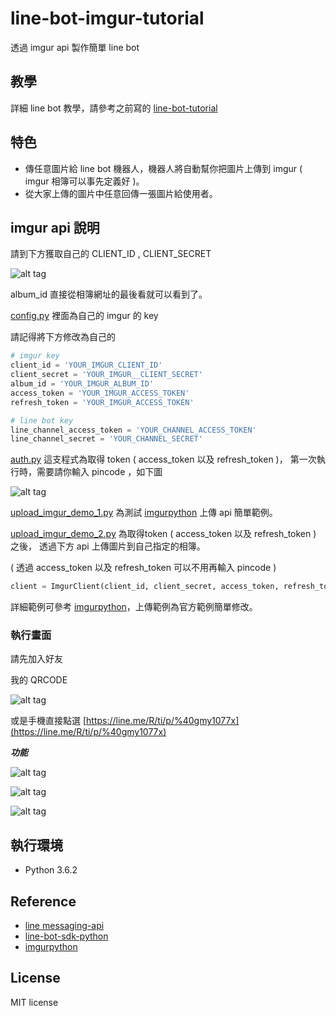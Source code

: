 # line-bot-imgur-tutorial

透過 imgur api 製作簡單 line bot

## 教學

詳細 line bot 教學，請參考之前寫的  [line-bot-tutorial](https://github.com/twtrubiks/line-bot-tutorial)

## 特色

* 傳任意圖片給 line bot 機器人，機器人將自動幫你把圖片上傳到 imgur ( imgur 相簿可以事先定義好 )。
* 從大家上傳的圖片中任意回傳一張圖片給使用者。

## imgur  api 說明

請到下方獲取自己的 CLIENT_ID , CLIENT_SECRET

![alt tag](http://i.imgur.com/nQNQVD7.jpg)

 album_id 直接從相簿網址的最後看就可以看到了。

[config.py](https://github.com/twtrubiks/line-bot-imgur-tutorial/blob/master/config.py)  裡面為自己的 imgur 的 key

請記得將下方修改為自己的

```python
# imgur key
client_id = 'YOUR_IMGUR_CLIENT_ID'
client_secret = 'YOUR_IMGUR__CLIENT_SECRET'
album_id = 'YOUR_IMGUR_ALBUM_ID'
access_token = 'YOUR_IMGUR_ACCESS_TOKEN'
refresh_token = 'YOUR_IMGUR_ACCESS_TOKEN'

# line bot key
line_channel_access_token = 'YOUR_CHANNEL_ACCESS_TOKEN'
line_channel_secret = 'YOUR_CHANNEL_SECRET'
```

[auth.py](https://github.com/twtrubiks/line-bot-imgur-tutorial/blob/master/auth.py) 這支程式為取得 token ( access_token 以及 refresh_token )， 第一次執行時，需要請你輸入 pincode ，如下圖

![alt tag](http://imgur.com/xRW2WAF.jpg)

[upload_imgur_demo_1.py](https://github.com/twtrubiks/line-bot-imgur-tutorial/blob/master/upload_imgur_demo_1.py) 為測試  [imgurpython](https://github.com/Imgur/imgurpython) 上傳 api 簡單範例。

[upload_imgur_demo_2.py](https://github.com/twtrubiks/line-bot-imgur-tutorial/blob/master/upload_imgur_demo_2.py) 為取得token ( access_token 以及 refresh_token ) 之後， 透過下方 api 上傳圖片到自己指定的相簿。

( 透過 access_token 以及 refresh_token 可以不用再輸入 pincode )

```python
client = ImgurClient(client_id, client_secret, access_token, refresh_token)
```

詳細範例可參考  [imgurpython](https://github.com/Imgur/imgurpython)，上傳範例為官方範例簡單修改。

### 執行畫面

請先加入好友

我的 QRCODE

![alt tag](http://imgur.com/P5GdOKX.jpg)

或是手機直接點選  [https://line.me/R/ti/p/%40gmy1077x](https://line.me/R/ti/p/%40gmy1077x)

***功能***

![alt tag](http://imgur.com/tcA7GZI.jpg)

![alt tag](http://imgur.com/cRdq9An.jpg)

![alt tag](http://imgur.com/4oOmbB6.jpg)

## 執行環境

* Python 3.6.2

## Reference

* [line messaging-api](https://devdocs.line.me/en/#messaging-api)
* [line-bot-sdk-python](https://github.com/line/line-bot-sdk-python)
* [imgurpython](https://github.com/Imgur/imgurpython)

## License

MIT license
